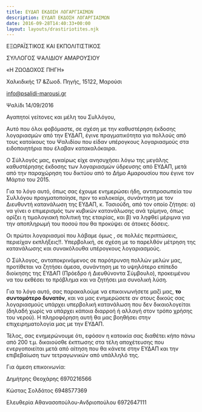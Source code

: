 ```yaml
---
title: ΕΥΔΑΠ ΕΚΔΟΣΗ ΛΟΓΑΡΓΙΑΣΜΩΝ
description: ΕΥΔΑΠ ΕΚΔΟΣΗ ΛΟΓΑΡΓΙΑΣΜΩΝ
date: 2016-09-28T14:40:33+00:00
layout: layouts/drastiriotites.njk
---
```


<!-- excerpt -->
ΕΞΩΡΑΪΣΤΙΚΟΣ ΚΑΙ ΕΚΠΟΛΙΤΙΣΤΙΚΟΣ

ΣΥΛΛΟΓΟΣ ΨΑΛΙΔΙΟΥ ΑΜΑΡΟΥΣΙΟΥ

 «Η ΖΩΟΔΟΧΟΣ ΠΗΓΗ»

Χαλκιδικής 17 &amp;Ζωοδ. Πηγής, 15122, Μαρούσι

<info@psalidi-marousi.gr>

 Ψαλίδι 14/09/2016

Αγαπητοί γείτονες και μέλη του Συλλόγου,

Αυτό που όλοι φοβόμαστε, σε σχέση με την καθυστέρηση έκδοσης λογαριασμών από την ΕΥΔΑΠ, έγινε πραγματικότητα για πολλούς από τους κατοίκους του Ψαλιδίου που είδαν υπέρογκους λογαριασμούς στα ειδοποιητήρια που έλαβαν κατακαλόκαιρα.

Ο Σύλλογός μας, εγκαίρως είχε ανησυχήσει λόγω της μεγάλης καθυστέρησης έκδοσης των λογαριασμών ύδρευσης από ΕΥΔΑΠ, μετά από την παραχώρηση του δικτύου από το Δήμο Αμαρουσίου που έγινε τον Μάρτιο του 2015.

Για το λόγο αυτό, όπως σας έχουμε ενημερώσει ήδη, αντιπροσωπεία του Συλλόγου πραγματοποίησε, πριν το καλοκαίρι, συνάντηση με τον Διευθυντή κατανάλωση της ΕΥΔΑΠ, κ. Τασιούδη, από τον οποίο ζήτησε: α) να γίνει ο επιμερισμός των κυβικών κατανάλωσης ανά τρίμηνο, όπως ορίζει η τιμολογιακή πολιτική της εταιρίας, και β) να ληφθεί μέριμνα για την αποπληρωμή του ποσού που θα προκύψει σε άτοκες δόσεις.

Οι πρώτοι λογαριασμοί που λάβαμε όμως , σε πολλές περιπτώσεις, περιείχαν εκπλήξεις!!. Υπερβολική, σε σχέση με το παρελθόν μέτρηση της κατανάλωσης και συνακόλουθα υπέρογκους λογαριασμούς.

Ο Σύλλογος, ανταποκρινόμενος σε παρότρυνση πολλών μελών μας, προτίθεται να ζητήσει άμεσα, συνάντηση με το υψηλότερο επίπεδο διοίκησης της ΕΥΔΑΠ (Πρόεδρο ή Διευθύνοντα Σύμβουλο), προκειμένου να του εκθέσει το πρόβλημα και να ζητήσει μια συνολική λύση.

Για το λόγο αυτό, σας παρακαλούμε να επικοινωνήσετε μαζί μας, **το συντομότερο δυνατόν**, και να μας ενημερώσετε αν στους δικούς σας λογαριασμούς υπάρχει υπερβολική κατανάλωση που δεν δικαιολογείται (δηλαδή χωρίς να υπάρχει κάποια διαρροή ή αλλαγή στον τρόπο χρήσης του νερού). Η πληροφόρηση αυτή θα μας βοηθήσει στην επιχειρηματολογία μας με την ΕΥΔΑΠ.

Τέλος, σας ενημερώνουμε ότι, εφόσον η κατοικία σας διαθέτει κήπο πάνω από 200 τ.μ. δικαιούσθε έκπτωσης στα τέλη αποχέτευσης που ενεργοποιείται μετά από αίτηση που θα κάνετε στην ΕΥΔΑΠ και την επιβεβαίωση των τετραγωνικών από υπάλληλό της.

Για άμεση επικοινωνία:

Δημήτρης Θεοχάρης 6970216566

Κώστας Σολδάτος 6948577369

Ελευθερία Αθανασοπούλου-Ανδριοπούλου 6972647111
